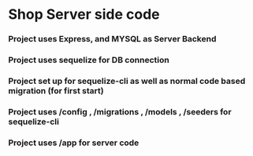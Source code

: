 # Shop Server side code

### Project uses Express, and MYSQL as Server Backend
### Project uses sequelize for DB connection
### Project set up for sequelize-cli as well as normal code based migration (for first start)
### Project uses /config , /migrations , /models , /seeders for sequelize-cli
### Project uses /app for server code